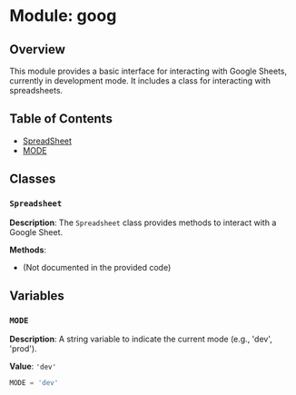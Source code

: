 # Module: goog

## Overview

This module provides a basic interface for interacting with Google Sheets, currently in development mode. It includes a class for interacting with spreadsheets.

## Table of Contents

* [SpreadSheet](#spreadsheet)
* [MODE](#mode)

## Classes

### `Spreadsheet`

**Description**: The `Spreadsheet` class provides methods to interact with a Google Sheet.

**Methods**:

- (Not documented in the provided code)


## Variables

### `MODE`

**Description**: A string variable to indicate the current mode (e.g., 'dev', 'prod').

**Value**: `'dev'`


```python
MODE = 'dev'
```